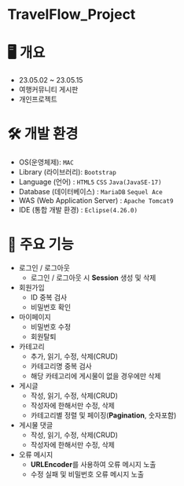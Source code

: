 # TravelFlow_Project

# 🖥 개요  
- 23.05.02 ~ 23.05.15
- 여행커뮤니티 게시판  
- 개인프로젝트
 
# 🛠️ 개발 환경
- OS(운영체제): `MAC`
- Library (라이브러리): `Bootstrap`
- Language (언어) : `HTML5` `CSS` `Java(JavaSE-17)`
- Database (데이터베이스) : `MariaDB` `Sequel Ace`
- WAS (Web Application Server) : `Apache Tomcat9`
- IDE (통합 개발 환경) : `Eclipse(4.26.0)`

# 📌 주요 기능
- 로그인 / 로그아웃
  - 로그인 / 로그아웃 시 **Session** 생성 및 삭제
- 회원가입
  - ID 중복 검사
  - 비밀번호 확인
- 마이페이지
  - 비밀번호 수정
  - 회원탈퇴
- 카테고리
  - 추가, 읽기, 수정, 삭제(CRUD)
  - 카테고리명 중복 검사
  - 해당 카테고리에 게시물이 없을 경우에만 삭제
- 게시글
  - 작성, 읽기, 수정, 삭제(CRUD)
  - 작성자에 한해서만 수정, 삭제
  - 카테고리별 정렬 및 페이징(**Pagination**, 숫자포함)
- 게시물 댓글
  - 작성, 읽기, 수정, 삭제(CRUD)
  - 작성자에 한해서만 수정, 삭제
- 오류 메시지
  - **URLEncoder**를 사용하여 오류 메시지 노출
  - 수정 실패 및 비밀번호 오류 메시지 노출
